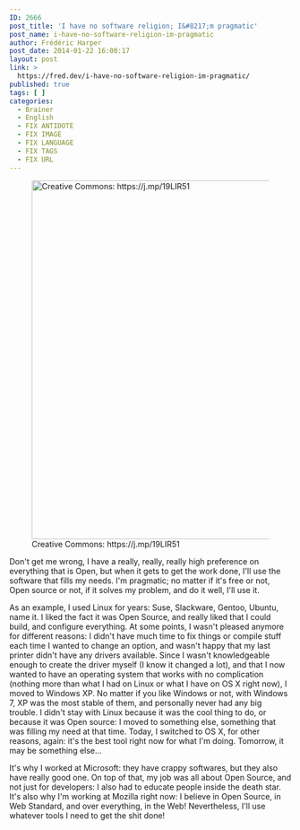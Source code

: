 ```yaml
---
ID: 2666
post_title: 'I have no software religion; I&#8217;m pragmatic'
post_name: i-have-no-software-religion-im-pragmatic
author: Frédéric Harper
post_date: 2014-01-22 16:00:17
layout: post
link: >
  https://fred.dev/i-have-no-software-religion-im-pragmatic/
published: true
tags: [ ]
categories:
  - Brainer
  - English
  - FIX ANTIDOTE
  - FIX IMAGE
  - FIX LANGUAGE
  - FIX TAGS
  - FIX URL
---
```

<figure><img alt="Creative Commons: https://j.mp/19LIR51" src="http://fred.dev/wp-content/uploads/2014/01/open.jpg" width="542" height="640"/><figcaption> Creative Commons: https://j.mp/19LIR51</figcaption></figure><p>Don't get me wrong, I have a really, really, really high preference on everything that is Open, but when it gets to get the work done, I'll use the software that fills my needs. I'm pragmatic; no matter if it's free or not, Open source or not, if it solves my problem, and do it well, I'll use it.</p><p>As an example, I used Linux for years: Suse, Slackware, Gentoo, Ubuntu, name it. I liked the fact it was Open Source, and really liked that I could build, and configure everything. At some points, I wasn't pleased anymore for different reasons: I didn't have much time to fix things or compile stuff each time I wanted to change an option, and wasn't happy that my last printer didn't have any drivers available. Since I wasn't knowledgeable enough to create the driver myself (I know it changed a lot), and that I now wanted to have an operating system that works with no complication (nothing more than what I had on Linux or what I have on OS X right now), I moved to Windows XP. No matter if you like Windows or not, with Windows 7, XP was the most stable of them, and personally never had any big trouble. I didn't stay with Linux because it was the cool thing to do, or because it was Open source: I moved to something else, something that was filling my need at that time. Today, I switched to OS X, for other reasons, again: it's the best tool right now for what I'm doing. Tomorrow, it may be something else...</p><p>It's why I worked at Microsoft: they have crappy softwares, but they also have really good one. On top of that, my job was all about Open Source, and not just for developers: I also had to educate people inside the death star. It's also why I'm working at Mozilla right now: I believe in Open Source, in Web Standard, and over everything, in the Web! Nevertheless, I'll use whatever tools I need to get the shit done!</p> 